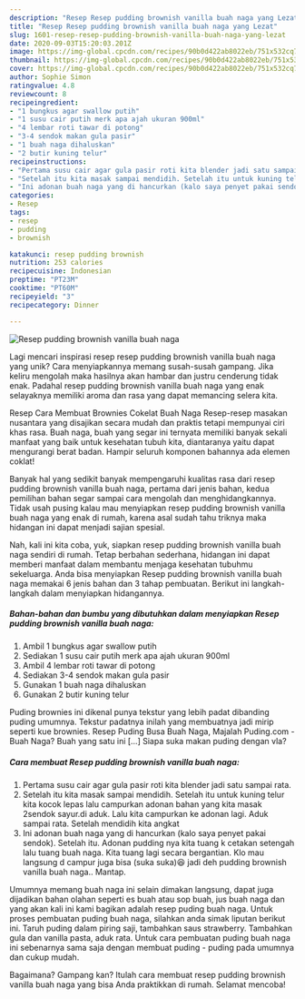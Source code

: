 ```yaml
---
description: "Resep Resep pudding brownish vanilla buah naga yang Lezat"
title: "Resep Resep pudding brownish vanilla buah naga yang Lezat"
slug: 1601-resep-resep-pudding-brownish-vanilla-buah-naga-yang-lezat
date: 2020-09-03T15:20:03.201Z
image: https://img-global.cpcdn.com/recipes/90b0d422ab8022eb/751x532cq70/resep-pudding-brownish-vanilla-buah-naga-foto-resep-utama.jpg
thumbnail: https://img-global.cpcdn.com/recipes/90b0d422ab8022eb/751x532cq70/resep-pudding-brownish-vanilla-buah-naga-foto-resep-utama.jpg
cover: https://img-global.cpcdn.com/recipes/90b0d422ab8022eb/751x532cq70/resep-pudding-brownish-vanilla-buah-naga-foto-resep-utama.jpg
author: Sophie Simon
ratingvalue: 4.8
reviewcount: 8
recipeingredient:
- "1 bungkus agar swallow putih"
- "1 susu cair putih merk apa ajah ukuran 900ml"
- "4 lembar roti tawar di potong"
- "3-4 sendok makan gula pasir"
- "1 buah naga dihaluskan"
- "2 butir kuning telur"
recipeinstructions:
- "Pertama susu cair agar gula pasir roti kita blender jadi satu sampai rata."
- "Setelah itu kita masak sampai mendidih. Setelah itu untuk kuning telur kita kocok lepas lalu campurkan adonan bahan yang kita masak 2sendok sayur.di aduk. Lalu kita campurkan ke adonan lagi. Aduk sampai rata. Setelah mendidih kita angkat"
- "Ini adonan buah naga yang di hancurkan (kalo saya penyet pakai sendok). Setelah itu. Adonan pudding nya kita tuang k cetakan setengah lalu tuang buah naga. Kita tuang lagi secara bergantian. Klo mau langsung d campur juga bisa (suka suka)😆 jadi deh pudding brownish vanilla buah naga.. Mantap."
categories:
- Resep
tags:
- resep
- pudding
- brownish

katakunci: resep pudding brownish 
nutrition: 253 calories
recipecuisine: Indonesian
preptime: "PT23M"
cooktime: "PT60M"
recipeyield: "3"
recipecategory: Dinner

---
```



![Resep pudding brownish vanilla buah naga](https://img-global.cpcdn.com/recipes/90b0d422ab8022eb/751x532cq70/resep-pudding-brownish-vanilla-buah-naga-foto-resep-utama.jpg)

Lagi mencari inspirasi resep resep pudding brownish vanilla buah naga yang unik? Cara menyiapkannya memang susah-susah gampang. Jika keliru mengolah maka hasilnya akan hambar dan justru cenderung tidak enak. Padahal resep pudding brownish vanilla buah naga yang enak selayaknya memiliki aroma dan rasa yang dapat memancing selera kita.

Resep Cara Membuat Brownies Cokelat Buah Naga Resep-resep masakan nusantara yang disajikan secara mudah dan praktis tetapi mempunyai ciri khas rasa. Buah naga, buah yang segar ini ternyata memiliki banyak sekali manfaat yang baik untuk kesehatan tubuh kita, diantaranya yaitu dapat mengurangi berat badan. Hampir seluruh komponen bahannya ada elemen coklat!

Banyak hal yang sedikit banyak mempengaruhi kualitas rasa dari resep pudding brownish vanilla buah naga, pertama dari jenis bahan, kedua pemilihan bahan segar sampai cara mengolah dan menghidangkannya. Tidak usah pusing kalau mau menyiapkan resep pudding brownish vanilla buah naga yang enak di rumah, karena asal sudah tahu triknya maka hidangan ini dapat menjadi sajian spesial.


Nah, kali ini kita coba, yuk, siapkan resep pudding brownish vanilla buah naga sendiri di rumah. Tetap berbahan sederhana, hidangan ini dapat memberi manfaat dalam membantu menjaga kesehatan tubuhmu sekeluarga. Anda bisa menyiapkan Resep pudding brownish vanilla buah naga memakai 6 jenis bahan dan 3 tahap pembuatan. Berikut ini langkah-langkah dalam menyiapkan hidangannya.

<!--inarticleads1-->

##### Bahan-bahan dan bumbu yang dibutuhkan dalam menyiapkan Resep pudding brownish vanilla buah naga:

1. Ambil 1 bungkus agar swallow putih
1. Sediakan 1 susu cair putih merk apa ajah ukuran 900ml
1. Ambil 4 lembar roti tawar di potong
1. Sediakan 3-4 sendok makan gula pasir
1. Gunakan 1 buah naga dihaluskan
1. Gunakan 2 butir kuning telur


Puding brownies ini dikenal punya tekstur yang lebih padat dibanding puding umumnya. Tekstur padatnya inilah yang membuatnya jadi mirip seperti kue brownies. Resep Puding Busa Buah Naga, Majalah Puding.com - Buah Naga? Buah yang satu ini […] Siapa suka makan puding dengan vla? 

<!--inarticleads2-->

##### Cara membuat Resep pudding brownish vanilla buah naga:

1. Pertama susu cair agar gula pasir roti kita blender jadi satu sampai rata.
1. Setelah itu kita masak sampai mendidih. Setelah itu untuk kuning telur kita kocok lepas lalu campurkan adonan bahan yang kita masak 2sendok sayur.di aduk. Lalu kita campurkan ke adonan lagi. Aduk sampai rata. Setelah mendidih kita angkat
1. Ini adonan buah naga yang di hancurkan (kalo saya penyet pakai sendok). Setelah itu. Adonan pudding nya kita tuang k cetakan setengah lalu tuang buah naga. Kita tuang lagi secara bergantian. Klo mau langsung d campur juga bisa (suka suka)😆 jadi deh pudding brownish vanilla buah naga.. Mantap.


Umumnya memang buah naga ini selain dimakan langsung, dapat juga dijadikan bahan olahan seperti es buah atau sop buah, jus buah naga dan yang akan kali ini kami bagikan adalah resep puding buah naga. Untuk proses pembuatan puding buah naga, silahkan anda simak liputan berikut ini. Taruh puding dalam piring saji, tambahkan saus strawberry. Tambahkan gula dan vanilla pasta, aduk rata. Untuk cara pembuatan puding buah naga ini sebenarnya sama saja dengan membuat puding - puding pada umumnya dan cukup mudah. 

Bagaimana? Gampang kan? Itulah cara membuat resep pudding brownish vanilla buah naga yang bisa Anda praktikkan di rumah. Selamat mencoba!
